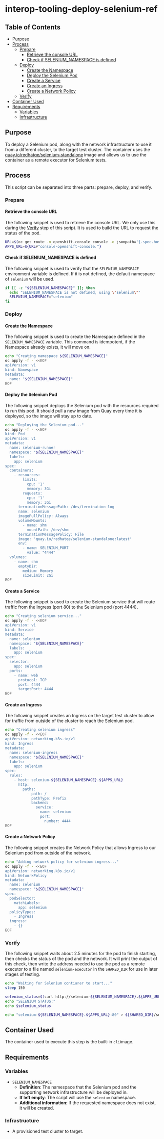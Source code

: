 # interop-tooling-deploy-selenium-ref<!-- omit from toc -->

## Table of Contents<!-- omit from toc -->
- [Purpose](#purpose)
- [Process](#process)
  - [Prepare](#prepare)
    - [Retrieve the console URL](#retrieve-the-console-url)
    - [Check if SELENIUM\_NAMESPACE is defined](#check-if-selenium_namespace-is-defined)
  - [Deploy](#deploy)
    - [Create the Namespace](#create-the-namespace)
    - [Deploy the Selenium Pod](#deploy-the-selenium-pod)
    - [Create a Service](#create-a-service)
    - [Create an Ingress](#create-an-ingress)
    - [Create a Network Policy](#create-a-network-policy)
  - [Verify](#verify)
- [Container Used](#container-used)
- [Requirements](#requirements)
  - [Variables](#variables)
  - [Infrastructure](#infrastructure)

## Purpose

To deploy a Selenium pod, along with the network infrastructure to use it from a different cluster, to the target test cluster. The container uses the [quay.io/redhatqe/selenium-standalone](https://quay.io/repository/redhatqe/selenium-standalone) image and allows us to use the container as a remote executor for Selenium tests.

## Process

This script can be separated into three parts: prepare, deploy, and verify.

### Prepare

#### Retrieve the console URL
The following snippet is used to retrieve the console URL. We only use this during the [Verify](#verify) step of this script. It is used to build the URL to request the status of the pod.

```bash
URL=$(oc get route -n openshift-console console -o jsonpath='{.spec.host}')
APPS_URL=${URL#"console-openshift-console."}
```

#### Check if SELENIUM_NAMESPACE is defined
The following snippet is used to verify that the `SELENIUM_NAMESPACE` environment variable is defined. If it is not defined, the default namespace of `selenium` will be used.

```bash
if [[ -z "${SELENIUM_NAMESPACE}" ]]; then
  echo "SELENIUM_NAMESPACE is not defined, using \"selenium\""
  SELENIUM_NAMESPACE="selenium"
fi
```

### Deploy

#### Create the Namespace

The following snippet is used to create the Namespace defined in the `SELENIUM_NAMESPACE` variable. This command is idempotent, if the Namespace already exists, it will move on.

```bash
echo "Creating namespace ${SELENIUM_NAMESPACE}"
oc apply -f - <<EOF
apiVersion: v1
kind: Namespace
metadata:
  name: "${SELENIUM_NAMESPACE}"
EOF
```

#### Deploy the Selenium Pod

The following snippet deploys the Selenium pod with the resources required to run this pod. It should pull a new image from Quay every time it is deployed, so the image will stay up to date.

```bash
echo "Deploying the Selenium pod..."
oc apply -f - <<EOF
kind: Pod
apiVersion: v1
metadata:
  name: selenium-runner
  namespace: "${SELENIUM_NAMESPACE}"
  labels:
    app: selenium
spec:
  containers:
    - resources:
        limits:
          cpu: '1'
          memory: 3Gi
        requests:
          cpu: '1'
          memory: 3Gi
      terminationMessagePath: /dev/termination-log
      name: selenium
      imagePullPolicy: Always
      volumeMounts:
        - name: shm
          mountPath: /dev/shm
      terminationMessagePolicy: File
      image: 'quay.io/redhatqe/selenium-standalone:latest'
      env:
        - name: SELENIUM_PORT
          value: "4444"
  volumes:
    - name: shm
      emptyDir:
        medium: Memory
        sizeLimit: 2Gi
EOF
```

#### Create a Service

The following snippet is used to create the Selenium service that will route traffic from the Ingress (port 80) to the Selenium pod (port 4444). 

```bash
echo "Creating selenium service..."
oc apply -f - <<EOF
apiVersion: v1
kind: Service
metadata:
  name: selenium
  namespace: "${SELENIUM_NAMESPACE}"
  labels:
    app: selenium
spec:
  selector:
    app: selenium
  ports:
    - name: web
      protocol: TCP
      port: 4444
      targetPort: 4444
EOF
```

#### Create an Ingress

The following snippet creates an Ingress on the target test cluster to allow for traffic from outside of the cluster to reach the Selenium pod.

```bash
echo "Creating selenium ingress"
oc apply -f - <<EOF
apiVersion: networking.k8s.io/v1
kind: Ingress
metadata:
  name: selenium-ingress
  namespace: "${SELENIUM_NAMESPACE}"
  labels:
    app: selenium
spec:
  rules:
    - host: selenium-${SELENIUM_NAMESPACE}.${APPS_URL}
      http:
        paths:
          - path: /
            pathType: Prefix
            backend:
              service:
                name: selenium
                port:
                  number: 4444
EOF
```

#### Create a Network Policy

The following snippet creates the Network Policy that allows Ingress to our Selenium pod from outside of the network.

```bash
echo "Adding network policy for selenium ingress..."
oc apply -f - <<EOF
apiVersion: networking.k8s.io/v1
kind: NetworkPolicy
metadata:
  name: selenium
  namespace: "${SELENIUM_NAMESPACE}"
spec:
  podSelector:
    matchLabels:
      app: selenium
  policyTypes:
    - Ingress
  ingress:
    - {}
EOF
```

### Verify

The following snippet waits about 2.5 minutes for the pod to finish starting, then checks the status of the pod and the network. It will print the output of this check, then write the address needed to use the pod as a remote executor to a file named `selenium-executor` in the `SHARED_DIR` for use in later stages of testing.

```bash
echo "Waiting for Selenium contianer to start..."
sleep 150

selenium_status=$(curl http://selenium-${SELENIUM_NAMESPACE}.${APPS_URL}/wd/hub/status)
echo "SELENIUM STATUS:"
echo $selenium_status

echo "selenium-${SELENIUM_NAMESPACE}.${APPS_URL}:80" > ${SHARED_DIR}/selenium-executor
```

## Container Used

The container used to execute this step is the built-in `cli`image.

## Requirements

### Variables

- `SELENIUM_NAMESPACE`
  - **Definition**: The namespace that the Selenium pod and the supporting network infrastructure will be deployed in.
  - **If left empty**: The script will use the `selenium` namespace.
  - **Additional information**: If the requested namespace does not exist, it will be created.

### Infrastructure

- A provisioned test cluster to target.